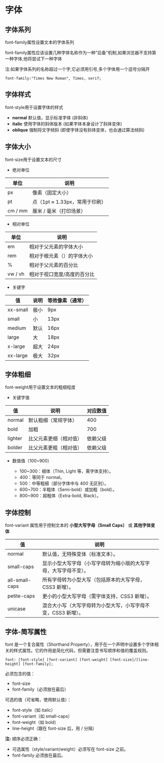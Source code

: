 # 字体

## 字体系列
font-family属性设置文本的字体系列

font-family属性应该设置几种字体名称作为一种"后备"机制,如果浏览器不支持第一种字体,他将尝试下一种字体

注:如果字体系列的名称超过一个字,它必须用引号,多个字体用一个逗号分隔开

`font-family:"Times New Roman", Times, serif;`

## 字体样式
font-style用于设置字体的样式

* **normal**	默认值，显示标准字体 (非斜体)
* **italic**	使用字体的斜体版本 (如果字体本身设计了斜体变体)
* **oblique**	强制将文字倾斜 (即使字体没有斜体变体，也会通过算法倾斜)

## 字体大小
font-size用于设置文本的尺寸

* 绝对单位

|单位|说明|
| ---- | ---- |
| px |	像素（固定大小）|
| pt |	点（1pt ≈ 1.33px，常用于印刷）|
| cm / mm |	厘米 / 毫米（打印场景）|

* 相对单位

|单位|说明|
| ---- | ---- |
| em |相对于父元素的字体大小|
| rem |相对于根元素（<html>）的字体大小|
| % |	相对于父元素的百分比|
| vw / vh |	相对于视口宽度/高度的百分比|

* 关键字


|值 |	说明 |	等效像素（通常）|
| ---- | ---- | ----|
|xx-small	| 极小	| 9px|
|small	| 小	| 13px|
|medium	| 默认	| 16px|
|large	| 大	| 18px|
|x-large	| 超大	| 24px|
|xx-large	| 极大	| 32px|

## 字体粗细
font-weight用于设置文本的粗细程度

* 关键字值

值|	说明	|对应数值
|----|----|----|
normal|	默认粗细（常规字体）	|400
bold|	加粗	|700
lighter|	比父元素更细（相对值）	|依赖父级
bolder|	比父元素更粗（相对值）	|依赖父级

* 数值值（100~900）

  * 100~300：细体（Thin, Light 等，需字体支持）。
  * 400：等同于 normal。
  * 500：中等粗细（部分字体中与 400 无区别）。
  * 600~700：半粗体（Semi-bold）或加粗（bold）。
  * 800~900：超粗体（Extra-bold, Black）。

## 字体控制
font-variant 属性用于控制文本的 **小型大写字母（Small Caps）** 或 **其他字体变体**

值|	说明
|---- | ----|
normal	|默认值，无特殊变体（标准文本）。
small-caps	|显示小型大写字母（小写字母转为缩小版的大写字母，大写字母不变）。
all-small-caps	|所有字母转为小型大写（包括原本的大写字母，CSS3 新增）。
petite-caps	|更小的小型大写字母（需字体支持，CSS3 新增）。
unicase	|混合大小写（大写字母转为小型大写，小写字母不变，CSS3 新增）。

## 字体-简写属性
font 是一个复合属性（Shorthand Property），用于在一个声明中设置多个字体相关的样式属性。它的作用是简化代码，但需要注意书写顺序和值的覆盖规则。

`font: [font-style] [font-variant] [font-weight] [font-size]/[line-height] [font-family];`

必须包含的值：
* font-size
* font-family（必须放在最后）

可选的值（可省略，使用默认值）：
* font-style（如 italic）
* font-variant（如 small-caps）
* font-weight（如 bold）
* line-height（跟在 font-size 后，用 / 分隔）
  
**注:** 顺序必须正确：
  * 可选属性（style/variant/weight）必须写在 font-size 之前。
  * font-family 必须放在最后。